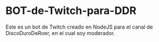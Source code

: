 # BOT-de-Twitch-para-DDR
Este es un bot de Twitch creado en NodeJS para el canal de DiscoDuroDeRoer, en el cual soy moderador.